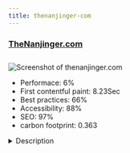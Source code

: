 ```yaml
---
title: thenanjinger-com
---
```


<div style="height: 3rem">
  <a href="http://www.thenanjinger.com"><h3>TheNanjinger.com</h3></a>
</div>
<img loading="lazy" src="/images/thumbs/thenanjinger.com.jpg" alt="Screenshot of thenanjinger.com" />
<ul>
  <li>Performace: 6%</li>
  <li>
    First contentful paint:
    8.23Sec
  </li>
  <li>Best practices: 66%</li>
  <li>Accessibility: 88%</li>
  <li>SEO: 97%</li>
  <li>carbon footprint: 0.363</li>
</ul>
<details>
  <summary>Description</summary>
  <p>As the online arm of its sister printed edition, TheNanjinger.com is the top English website in Nanjing, providing quality news from the Nanjing and Yangtze River Delta areas of China of interest to the English speaking community.Built on the Gavern framework using Gavick's News 2 template which has been heavily customised using components and plugins to improve the user experience in China, both from a content perspective and in a technical regard, particularly noting the Great Firewall.</p>
</details>

